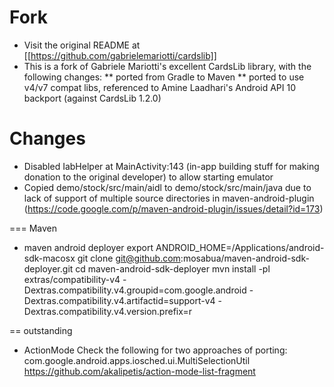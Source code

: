 # Fork
* Visit the original README at [[https://github.com/gabrielemariotti/cardslib]]
* This is a fork of Gabriele Mariotti's excellent CardsLib library, with the following changes:
** ported from Gradle to Maven
** ported to use v4/v7 compat libs, referenced to Amine Laadhari's Android API 10 backport (against CardsLib 1.2.0)

# Changes
* Disabled IabHelper at MainActivity:143 (in-app building stuff for making donation to the original developer) to allow starting emulator
* Copied demo/stock/src/main/aidl to demo/stock/src/main/java due to lack of support of multiple source directories in
  maven-android-plugin (https://code.google.com/p/maven-android-plugin/issues/detail?id=173)

=== Maven
* maven android deployer
  export ANDROID_HOME=/Applications/android-sdk-macosx
  git clone git@github.com:mosabua/maven-android-sdk-deployer.git
  cd maven-android-sdk-deployer
  mvn install -pl extras/compatibility-v4 -Dextras.compatibility.v4.groupid=com.google.android -Dextras.compatibility.v4.artifactid=support-v4 -Dextras.compatibility.v4.version.prefix=r

== outstanding
* ActionMode
  Check the following for two approaches of porting:
  com.google.android.apps.iosched.ui.MultiSelectionUtil
  https://github.com/akalipetis/action-mode-list-fragment
